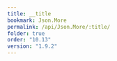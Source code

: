 ```yaml
---
title: __title
bookmark: Json.More
permalink: /api/Json.More/:title/
folder: true
order: "10.13"
version: "1.9.2"
---
```

